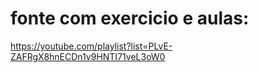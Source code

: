 # fonte com exercicio e aulas: 
https://youtube.com/playlist?list=PLvE-ZAFRgX8hnECDn1v9HNTI71veL3oW0
